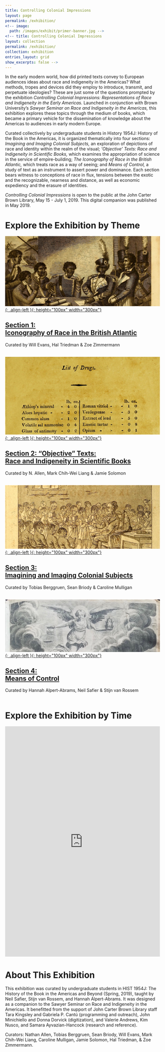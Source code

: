 ```yaml
---
title: Controlling Colonial Impressions
layout: page
permalink: /exhibition/
<!-- image: 
  path: /images/exhibit/primer-banner.jpg -->
<!-- title: Controlling Colonial Impressions
layout: collection
permalink: /exhibition/
collection: exhibition
entries_layout: grid
show_excerpts: false -->
---
```


In the early modern world, how did printed texts convey to European audiences ideas about race and indigeneity in the Americas? What methods, tropes and devices did they employ to introduce, transmit, and perpetuate ideologies? These are just some of the questions prompted by the exhibition *Controlling Colonial Impressions: Representations of Race and Indigeneity in the Early Americas.* Launched in conjunction with Brown University’s *Sawyer Seminar on Race and Indigeneity in the Americas,* this exhibition explores these topics through the medium of books, which became a primary vehicle for the dissemination of knowledge about the Americas to audiences in early modern Europe.

Curated collectively by undergraduate students in History 1954J: History of the Book in the Americas, it is organized thematically into four sections: *Imagining and Imaging Colonial Subjects,* an exploration of depictions of race and identity within the realm of the visual; *‘Objective’ Texts: Race and Indigeneity in Scientific Books,* which examines the appropriation of science in the service of empire-building; *The Iconography of Race in the British Atlantic,* which treats race as a way of seeing; and *Means of Control,* a study of text as an instrument to assert power and dominance. Each section bears witness to conceptions of race in flux, tensions between the exotic and the recognizable, nearness and distance, as well as economic expediency and the erasure of identities.

*Controlling Colonial Impressions* is open to the public at the John Carter Brown Library, May 15 - July 1, 2019. This digital companion was published in May 2019.

# Explore the Exhibition by Theme

[![left-aligned-image](/images/exhibit/historical.jpg){: .align-left }{: height="100px" width="300px"}](iconography/)

## [Section 1: <br> Iconography of Race in the British Atlantic](iconography/)
Curated by Will Evans, Hal Triedman & Zoe Zimmermann
<br>
<br>

[![left-aligned-image](/images/exhibit/practicalrules.jpg){: .align-left }{: height="100px" width="300px"}](objectivity/)

## [Section 2: “Objective” Texts:<br> Race and Indigeneity in Scientific Books](objectivity/)
Curated by N. Allen, Mark Chih-Wei Liang & Jamie Solomon
<br>
<br>

[![left-aligned-image](/images/exhibit/primer-banner.jpg){: .align-left }{: height="100px" width="300px"}](imaging/)

## [Section 3:<br> Imagining and Imaging Colonial Subjects](imaging/)
Curated by Tobias Berggruen, Sean Briody & Caroline Mulligan
<br>
<br>

[![left-aligned-image](/images/exhibit/theologia.jpg){: .align-left }{: height="100px" width="300px"}](controlling/)

## [Section 4:<br> Means of Control](controlling/)
Curated by Hannah Alpert-Abrams, Neil Safier & Stijn van Rossem
<br>
<br>

# Explore the Exhibition by Time
<iframe src='https://cdn.knightlab.com/libs/timeline3/latest/embed/index.html?source=1HvA4m1kTl50k0G3wUaNPE4C9BW5Up5S75BtdHxezwAw&font=Default&lang=en&initial_zoom=2&height=650' width='100%' height='750' webkitallowfullscreen mozallowfullscreen allowfullscreen frameborder='0'></iframe>

# About This Exhibition
This exhibition was curated by undergraduate students in HIST 1954J: The History of the Book in the Americas and Beyond (Spring, 2019), taught by Neil Safier, Stijn van Rossem, and Hannah Alpert-Abrams. It was designed as a companion to the Sawyer Seminar on Race and Indigeneity in the Americas. It benefitted from the support of John Carter Brown Library staff Tara Kingsley and Gabriela P. Cantú (programming and outreach), John Minichiello and Donna Dorvick (digitization), and Valerie Andrews, Kim Nusco, and Samara Ayvazian-Hancock (research and reference).

Curators: Nathan Allen, Tobias Berggruen, Sean Briody, Will Evans, Mark Chih-Wei Liang, Caroline Mulligan, Jamie Solomon, Hal Triedman, & Zoe Zimmermann.



<!-- <figure class="align-center">
  <a href="/exhibition/home/"><img src="{{ '/images/exhibit/primer-banner.jpg' | absolute_url }}" alt="woodcut of students in a classroom" ></a>
  <figcaption><a href="/exhibition/home"> Enter "Controlling Colonial Impressions"</a></figcaption>
</figure>  -->

<!-- <img src="/images/exhibit/primer.jpg" alt="woodcut of students in a classroom" width="30%" class="align-center" caption="text" /> -->

<!-- ![woodcut of students in a classroom]

[woodcut of students in a classroom]: /images/exhibit/primer.jpg
{: width=50%} -->

